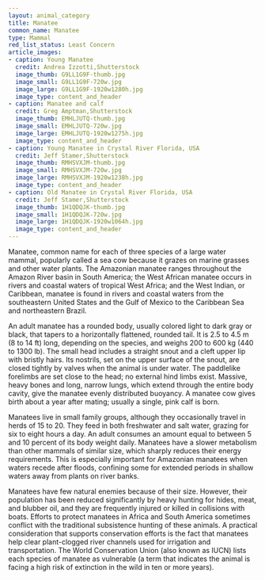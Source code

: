 ```yaml
---
layout: animal_category
title: Manatee
common_name: Manatee
type: Mammal
red_list_status: Least Concern
article_images:
- caption: Young Manatee
  credit: Andrea Izzotti,Shutterstock
  image_thumb: G9LL1G9F-thumb.jpg
  image_small: G9LL1G9F-720w.jpg
  image_large: G9LL1G9F-1920w1280h.jpg
  image_type: content_and_header
- caption: Manatee and calf
  credit: Greg Amptman,Shutterstock
  image_thumb: EMHLJUTQ-thumb.jpg
  image_small: EMHLJUTQ-720w.jpg
  image_large: EMHLJUTQ-1920w1275h.jpg
  image_type: content_and_header
- caption: Young Manatee in Crystal River Florida, USA
  credit: Jeff Stamer,Shutterstock
  image_thumb: RMHSVXJM-thumb.jpg
  image_small: RMHSVXJM-720w.jpg
  image_large: RMHSVXJM-1920w1238h.jpg
  image_type: content_and_header
- caption: Old Manatee in Crystal River Florida, USA
  credit: Jeff Stamer,Shutterstock
  image_thumb: 1H1QDQJK-thumb.jpg
  image_small: 1H1QDQJK-720w.jpg
  image_large: 1H1QDQJK-1920w1064h.jpg
  image_type: content_and_header
---
```


Manatee, common name for each of three species of a large water mammal, popularly called a sea cow because it grazes on marine grasses and other water plants. The Amazonian manatee ranges throughout the Amazon River basin in South America; the West African manatee occurs in rivers and coastal waters of tropical West Africa; and the West Indian, or Caribbean, manatee is found in rivers and coastal waters from the southeastern United States and the Gulf of Mexico to the Caribbean Sea and northeastern Brazil.

An adult manatee has a rounded body, usually colored light to dark gray or black, that tapers to a horizontally flattened, rounded tail. It is 2.5 to 4.5 m (8 to 14 ft) long, depending on the species, and weighs 200 to 600 kg (440 to 1300 lb). The small head includes a straight snout and a cleft upper lip with bristly hairs. Its nostrils, set on the upper surface of the snout, are closed tightly by valves when the animal is under water. The paddlelike forelimbs are set close to the head; no external hind limbs exist. Massive, heavy bones and long, narrow lungs, which extend through the entire body cavity, give the manatee evenly distributed buoyancy. A manatee cow gives birth about a year after mating; usually a single, pink calf is born.

Manatees live in small family groups, although they occasionally travel in herds of 15 to 20. They feed in both freshwater and salt water, grazing for six to eight hours a day. An adult consumes an amount equal to between 5 and 10 percent of its body weight daily. Manatees have a slower metabolism than other mammals of similar size, which sharply reduces their energy requirements. This is especially important for Amazonian manatees when waters recede after floods, confining some for extended periods in shallow waters away from plants on river banks.

Manatees have few natural enemies because of their size. However, their population has been reduced significantly by heavy hunting for hides, meat, and blubber oil, and they are frequently injured or killed in collisions with boats. Efforts to protect manatees in Africa and South America sometimes conflict with the traditional subsistence hunting of these animals. A practical consideration that supports conservation efforts is the fact that manatees help clear plant-clogged river channels used for irrigation and transportation. The World Conservation Union (also known as IUCN) lists each species of manatee as vulnerable (a term that indicates the animal is facing a high risk of extinction in the wild in ten or more years).